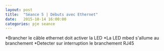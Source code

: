 ```yaml
---
layout: post
title:  "Séance 5 | Débuts avec Ethernet"
date:   2015-10-14 16:00:00
categories: pje seance
---
```

*Brancher le câble ethernet doit activer la LED
*La LED mbed s'allume au branchement
*Detecter sur interruption le branchement RJ45
